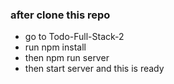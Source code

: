 ### after clone this repo 
- go to Todo-Full-Stack-2 
- run npm install 
- then npm run server
- then start server and this is ready
